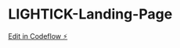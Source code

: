 # LIGHTICK-Landing-Page

[Edit in Codeflow ⚡️](https://stackblitz.com/~/github.com/MZIM-AND/LIGHTICK-Landing-Page)